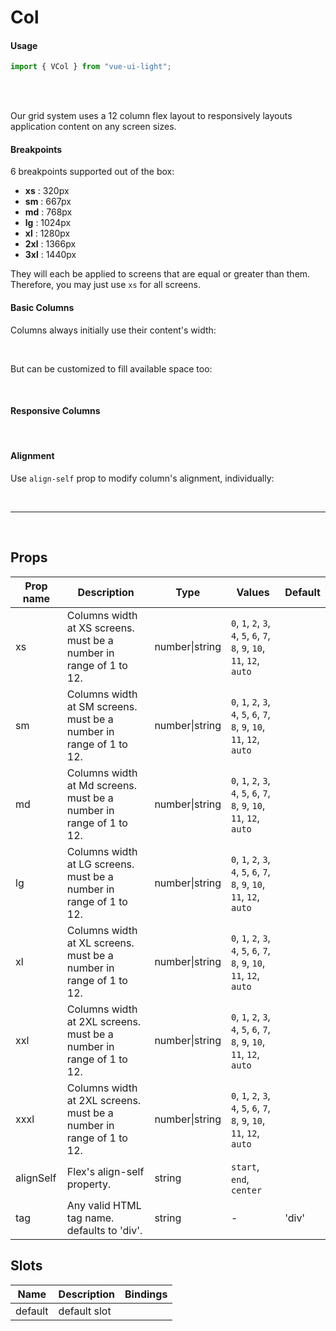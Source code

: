 # Col

#### Usage

```js
import { VCol } from "vue-ui-light";
```

<br/>
<br/>

Our grid system uses a 12 column flex layout to responsively layouts application content on any screen sizes.

#### Breakpoints

6 breakpoints supported out of the box:

- **xs** : 320px
- **sm** : 667px
- **md** : 768px
- **lg** : 1024px
- **xl** : 1280px
- **2xl** : 1366px
- **3xl** : 1440px

They will each be applied to screens that are equal or greater than them. Therefore, you may just use `xs` for all screens.

#### Basic Columns

Columns always initially use their content's width:

<example>
<template v-slot:preview>
	<v-row>
		<v-col class="border border-purple-50 p-4 bg-purple-100">Column 1</v-col>
		<v-col class="border border-purple-50 p-4 bg-purple-100">Column 2</v-col>
		<v-col class="border border-purple-50 p-4 bg-purple-100">Column 3 with more content</v-col>
	</v-row>
</template>
<template v-slot:source>

```html
<v-row>
  <v-col>Column 1</v-col>
  <v-col>Column 2</v-col>
  <v-col>Column 3 with more text</v-col>
</v-row>
```

</template>
</example>
<br/>

But can be customized to fill available space too:

<example>
<template v-slot:preview>
	<v-row class="mb-2">
		<v-col class="border border-purple-50 p-4 bg-purple-100">Column 1</v-col>
		<v-col class="border border-purple-50 p-4 bg-purple-100" xs="auto">Column auto</v-col>
		<v-col class="border border-purple-50 p-4 bg-purple-100">Column 3</v-col>
	</v-row>
	<v-row class="mb-2">
		<v-col class="border border-purple-50 p-4 bg-purple-100 text-center" xs="auto">Column auto</v-col>
	</v-row>
	<v-row class="mb-2">
		<v-col class="border border-purple-50 p-4 bg-purple-100 text-center" lg="auto">Auto on lg and up</v-col>
		<v-col class="border border-purple-50 p-4 bg-purple-100 text-center" md="auto">Auto on md and up</v-col>
		<v-col class="border border-purple-50 p-4 bg-purple-100 text-center" sm="auto">Auto on sm and up</v-col>
	</v-row>
</template>
<template v-slot:source>

```html
<v-row>
  <v-col>Column 1</v-col>
  <v-col xs="auto">Column auto</v-col>
  <v-col>Column 3</v-col>
</v-row>
<v-row>
  <v-col xs="auto">Column auto</v-col>
</v-row>
<v-row>
  <v-col lg="auto">Auto on md and up</v-col>
  <v-col md="auto">Auto on md and up</v-col>
  <v-col sm="auto">Auto on md and up</v-col>
</v-row>
```

</template>
</example>
<br/>

#### Responsive Columns

<example>
<template v-slot:preview>
	<v-row class="mb-2">
		<v-col class="border border-purple-50 p-4 bg-purple-100 text-center" xs="12">xs-12</v-col>
		<v-col class="border border-purple-50 p-4 bg-purple-100 text-center" xs="12" md="6"> xs-12, md-6</v-col>
		<v-col class="border border-purple-50 p-4 bg-purple-100 text-center" xs="auto" sm="8">xs-auto, sm-8</v-col>
	</v-row>
	<v-row class="mb-2">
		<v-col class="border border-purple-50 p-4 bg-purple-100 text-center" xs="auto">xs-auto</v-col>
	</v-row>
	<v-row class="mb-2">
		<v-col class="border border-purple-50 p-4 bg-purple-100 text-center" lg="auto">lg-auto</v-col>
		<v-col class="border border-purple-50 p-4 bg-purple-100 text-center" md="auto">md-auto</v-col>
		<v-col class="border border-purple-50 p-4 bg-purple-100 text-center" sm="auto">sm-auto</v-col>
	</v-row>
	<v-row class="mb-2">
		<v-col class="border border-purple-50 p-4 bg-purple-100 text-center" md="3">md-3</v-col>
		<v-col class="border border-purple-50 p-4 bg-purple-100 text-center" md="3">md-3</v-col>
		<v-col class="border border-purple-50 p-4 bg-purple-100 text-center" md="3">md-3</v-col>
		<v-col class="border border-purple-50 p-4 bg-purple-100 text-center" md="3">md-3</v-col>
	</v-row>
</template>
<template v-slot:source>

```html
<v-row class="mb-2">
  <v-col xs="12">xs-12</v-col>
  <v-col xs="12" md="6"> xs-12, md-6</v-col>
  <v-col xs="auto" sm="8">xs-auto, sm-8</v-col>
</v-row>
<v-row class="mb-2">
  <v-col xs="auto">xs-auto</v-col>
</v-row>
<v-row class="mb-2">
  <v-col lg="auto">lg-auto</v-col>
  <v-col md="auto">md-auto</v-col>
  <v-col sm="auto">sm-auto</v-col>
</v-row>
<v-row class="mb-2">
  <v-col md="3">md-3</v-col>
  <v-col md="3">md-3</v-col>
  <v-col md="3">md-3</v-col>
  <v-col md="3">md-3</v-col>
</v-row>
```

</template>
</example>
<br/>

#### Alignment

Use `align-self` prop to modify column's alignment, individually:

<example>
<template v-slot:preview>
	<v-row class="h-40">
		<v-col class="border border-purple-50 p-4 bg-purple-100 text-center" xs="3">no align</v-col>
		<v-col class="border border-purple-50 p-4 bg-purple-100 text-center" xs="3" align-self="start">start</v-col>
		<v-col class="border border-purple-50 p-4 bg-purple-100 text-center" xs="3" align-self="center">center</v-col>
		<v-col class="border border-purple-50 p-4 bg-purple-100 text-center" xs="3" align-self="end">end</v-col>
	</v-row>
	<hr class="my-5"/>
	<v-row class="h-40" align-items="start">
		<v-col class="border border-purple-50 p-4 bg-purple-100 text-center" xs="3">no align</v-col>
		<v-col class="border border-purple-50 p-4 bg-purple-100 text-center" xs="3" align-self="end">end</v-col>
		<v-col class="border border-purple-50 p-4 bg-purple-100 text-center" xs="3" align-self="center">center</v-col>
		<v-col class="border border-purple-50 p-4 bg-purple-100 text-center" xs="3">no align</v-col>
	</v-row>
</template>
<template v-slot:source>

```html
<v-row class="h-40">
  <v-col xs="3">no align</v-col>
  <v-col xs="3" align-self="start">start</v-col>
  <v-col xs="3" align-self="center">center</v-col>
  <v-col xs="3" align-self="end">end</v-col>
</v-row>
<hr class="my-5" />
<v-row class="h-40" align-items="start">
  <v-col xs="3">no align</v-col>
  <v-col xs="3" align-self="end">end</v-col>
  <v-col xs="3" align-self="center">center</v-col>
  <v-col xs="3">no align</v-col>
</v-row>
```

</template>
</example>

<br/>
<hr/>
<br/>

## Props

| Prop name | Description                                                         | Type           | Values                                                                     | Default |
| --------- | ------------------------------------------------------------------- | -------------- | -------------------------------------------------------------------------- | ------- |
| xs        | Columns width at XS screens. must be a number in range of 1 to 12.  | number\|string | `0`, `1`, `2`, `3`, `4`, `5`, `6`, `7`, `8`, `9`, `10`, `11`, `12`, `auto` |         |
| sm        | Columns width at SM screens. must be a number in range of 1 to 12.  | number\|string | `0`, `1`, `2`, `3`, `4`, `5`, `6`, `7`, `8`, `9`, `10`, `11`, `12`, `auto` |         |
| md        | Columns width at Md screens. must be a number in range of 1 to 12.  | number\|string | `0`, `1`, `2`, `3`, `4`, `5`, `6`, `7`, `8`, `9`, `10`, `11`, `12`, `auto` |         |
| lg        | Columns width at LG screens. must be a number in range of 1 to 12.  | number\|string | `0`, `1`, `2`, `3`, `4`, `5`, `6`, `7`, `8`, `9`, `10`, `11`, `12`, `auto` |         |
| xl        | Columns width at XL screens. must be a number in range of 1 to 12.  | number\|string | `0`, `1`, `2`, `3`, `4`, `5`, `6`, `7`, `8`, `9`, `10`, `11`, `12`, `auto` |         |
| xxl       | Columns width at 2XL screens. must be a number in range of 1 to 12. | number\|string | `0`, `1`, `2`, `3`, `4`, `5`, `6`, `7`, `8`, `9`, `10`, `11`, `12`, `auto` |         |
| xxxl      | Columns width at 2XL screens. must be a number in range of 1 to 12. | number\|string | `0`, `1`, `2`, `3`, `4`, `5`, `6`, `7`, `8`, `9`, `10`, `11`, `12`, `auto` |         |
| alignSelf | Flex's align-self property.                                         | string         | `start`, `end`, `center`                                                   |         |
| tag       | Any valid HTML tag name. defaults to 'div'.                         | string         | -                                                                          | 'div'   |

## Slots

| Name    | Description  | Bindings |
| ------- | ------------ | -------- |
| default | default slot |          |
